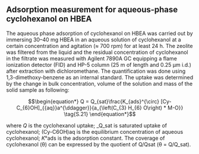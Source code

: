 ## Adsorption measurement for aqueous-phase cyclohexanol on HBEA
The aqueous phase adsorption of cyclohexanol on HBEA was carried out by immersing 30–40 mg HBEA in an aqueous solution of cyclohexanol at a certain concentration and agitation (≈ 700 rpm) for at least 24 h. The zeolite was filtered from the liquid and the residual concentration of cyclohexanol in the filtrate was measured with Agilent 7890A GC equipping a flame ionization detector (FID) and HP-5 column (25 m of length and 0.25 µm i.d.) after extraction with dichloromethane. The quantification was done using 1,3-dimethoxy-benzene as an internal standard. The uptake was determined by the change in bulk concentration, volume of the solution and mass of the solid sample as following:

$$\begin{equation*}
Q = Q_{sat}\frac{K_{ads}^{\circ} [Cy-C_{6}OH]_{{aq}}a^{\ddagger}}{a_{\left(C_{3} H_{6} O\right) * M-O}} \tag{S.21}
\end{equation*}$$

where _Q_ is the cyclohexanol uptake; _Q_sat is saturated uptake of cyclohexanol; (Cy-C6OH)aq is the equilibrium concentration of aqueous cyclohexanol; _K_°ads is the adsorption constant. The coverage of cyclohexanol (θ) can be expressed by the quotient of Q/Qsat (θ = Q/Q_sat).